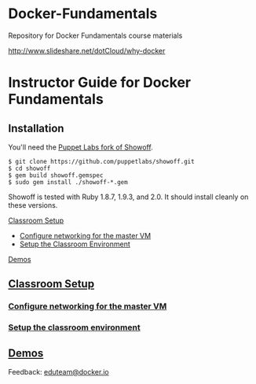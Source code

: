 Docker-Fundamentals
=======================

Repository for Docker Fundamentals course materials

http://www.slideshare.net/dotCloud/why-docker

# Instructor Guide for Docker Fundamentals 

## Installation

You'll need the [Puppet Labs fork of
Showoff](https://github.com/puppetlabs/showoff/).

    $ git clone https://github.com/puppetlabs/showoff.git
    $ cd showoff
    $ gem build showoff.gemspec
    $ sudo gem install ./showoff-*.gem

Showoff is tested with Ruby 1.8.7, 1.9.3, and 2.0. It should install
cleanly on these versions.

[Classroom Setup](#classroom-setup)  

+ [Configure networking for the master VM](#configure-networking-for-the-master-vm)
+ [Setup the Classroom Environment](#setup-the-classroom-environment)

[Demos](#demos)

## [Classroom Setup](id:classroom-setup)

### [Configure networking for the master VM](id:configure-networking-for-the-master-vm)

### [Setup the classroom environment](id:setup-the-classroom-environment)

## [Demos](id:demos)

Feedback: [eduteam@docker.io](mailto:eduteam@docker.io)

